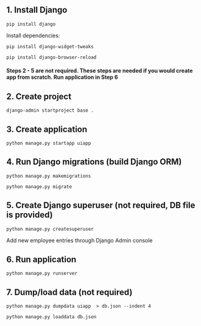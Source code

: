 ## 1. Install Django

```
pip install django
```

Install dependencies:

```
pip install django-widget-tweaks
```

```
pip install django-browser-reload
```

#### Steps 2 - 5 are not required. These steps are needed if you would create app from scratch. Run application in Step 6

## 2. Create project

```
django-admin startproject base .
```

## 3. Create application

```
python manage.py startapp uiapp 
```

## 4. Run Django migrations (build Django ORM)

```
python manage.py makemigrations
```

```
python manage.py migrate
```

## 5. Create Django superuser (not required, DB file is provided)

```
python manage.py createsuperuser
```

Add new employee entries through Django Admin console

## 6. Run application

```
python manage.py runserver
```

## 7. Dump/load data (not required)

```
python manage.py dumpdata uiapp  > db.json --indent 4
```

```
python manage.py loaddata db.json
```
